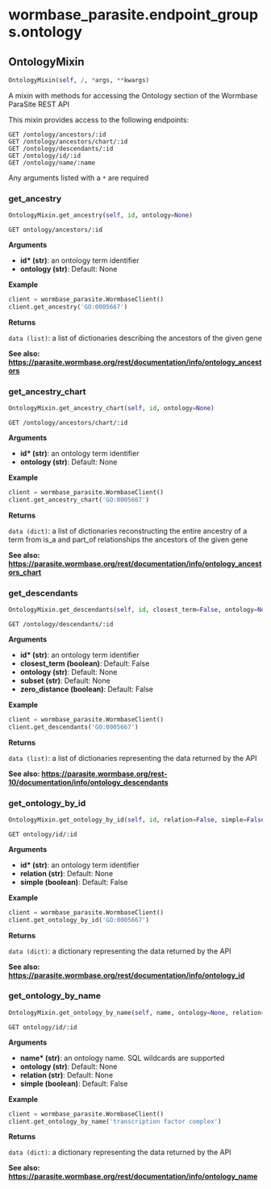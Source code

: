 <h1 id="wormbase_parasite.endpoint_groups.ontology">wormbase_parasite.endpoint_groups.ontology</h1>


<h2 id="wormbase_parasite.endpoint_groups.ontology.OntologyMixin">OntologyMixin</h2>

```python
OntologyMixin(self, /, *args, **kwargs)
```
A mixin with methods for accessing the Ontology section of the Wormbase ParaSite REST API

This mixin provides access to the following endpoints:

```
GET /ontology/ancestors/:id
GET /ontology/ancestors/chart/:id
GET /ontology/descendants/:id
GET /ontology/id/:id
GET /ontology/name/:name
```

Any arguments listed with a `*` are required


<h3 id="wormbase_parasite.endpoint_groups.ontology.OntologyMixin.get_ancestry">get_ancestry</h3>

```python
OntologyMixin.get_ancestry(self, id, ontology=None)
```
`GET ontology/ancestors/:id`

__Arguments__

- __id* (str)__: an ontology term identifier
- __ontology (str)__: Default: None

__Example__

```python
client = wormbase_parasite.WormbaseClient()
client.get_ancestry('GO:0005667')
```

__Returns__

`data (list)`: a list of dictionaries describing the ancestors of the given gene

__See also: https://parasite.wormbase.org/rest/documentation/info/ontology_ancestors__



<h3 id="wormbase_parasite.endpoint_groups.ontology.OntologyMixin.get_ancestry_chart">get_ancestry_chart</h3>

```python
OntologyMixin.get_ancestry_chart(self, id, ontology=None)
```
`GET /ontology/ancestors/chart/:id`

__Arguments__

- __id* (str)__: an ontology term identifier
- __ontology (str)__: Default: None

__Example__

```python
client = wormbase_parasite.WormbaseClient()
client.get_ancestry_chart('GO:0005667')
```

__Returns__

`data (dict)`: a list of dictionaries reconstructing the entire ancestry of a term from is_a and part_of relationships the ancestors of the given gene

__See also: https://parasite.wormbase.org/rest/documentation/info/ontology_ancestors_chart__



<h3 id="wormbase_parasite.endpoint_groups.ontology.OntologyMixin.get_descendants">get_descendants</h3>

```python
OntologyMixin.get_descendants(self, id, closest_term=False, ontology=None, subset=None, zero_distance=False)
```
`GET /ontology/descendants/:id`

__Arguments__

- __id* (str)__: an ontology term identifier
- __closest_term (boolean)__: Default: False
- __ontology (str)__: Default: None
- __subset (str)__: Default: None
- __zero_distance (boolean)__: Default: False

__Example__

```python
client = wormbase_parasite.WormbaseClient()
client.get_descendants('GO:0005667')
```

__Returns__

`data (list)`: a list of dictionaries representing the data returned by the API

__See also: https://parasite.wormbase.org/rest-10/documentation/info/ontology_descendants__



<h3 id="wormbase_parasite.endpoint_groups.ontology.OntologyMixin.get_ontology_by_id">get_ontology_by_id</h3>

```python
OntologyMixin.get_ontology_by_id(self, id, relation=False, simple=False)
```
`GET ontology/id/:id`

__Arguments__

- __id* (str)__: an ontology term identifier
- __relation (str)__: Default: None
- __simple (boolean)__: Default: False

__Example__

```python
client = wormbase_parasite.WormbaseClient()
client.get_ontology_by_id('GO:0005667')
```

__Returns__

`data (dict)`: a dictionary representing the data returned by the API

__See also: https://parasite.wormbase.org/rest/documentation/info/ontology_id__



<h3 id="wormbase_parasite.endpoint_groups.ontology.OntologyMixin.get_ontology_by_name">get_ontology_by_name</h3>

```python
OntologyMixin.get_ontology_by_name(self, name, ontology=None, relation=None, simple=False)
```
`GET ontology/id/:id`

__Arguments__

- __name* (str)__: an ontology name. SQL wildcards are supported
- __ontology (str)__: Default: None
- __relation (str)__: Default: None
- __simple (boolean)__: Default: False

__Example__

```python
client = wormbase_parasite.WormbaseClient()
client.get_ontology_by_name('transcription factor complex')
```

__Returns__

`data (dict)`: a dictionary representing the data returned by the API

__See also: https://parasite.wormbase.org/rest/documentation/info/ontology_name__



